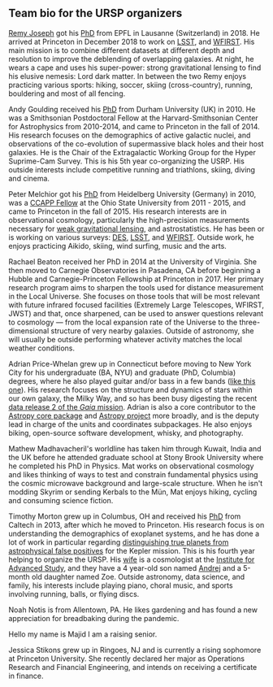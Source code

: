 Team bio for the URSP organizers
--------------------------------

[Remy Joseph](https://remyjoseph.wordpress.com/) got his [PhD](https://infoscience.epfl.ch/record/260467?ln=en) from EPFL in Lausanne (Switzerland) in 2018. He arrived at Princeton in December 2018 to work on  [LSST](http://lsst.org/), and [WFIRST](http://wfirst.gsfc.nasa.gov/). His main mission is to combine different datasets at different depth and resolution to improve the deblending of overlapping galaxies. At night, he wears a cape and uses his super-power: strong gravitational lensing to find his elusive nemesis: Lord dark matter. 
In between the two Remy enjoys practicing various sports: hiking, soccer, skiing (cross-country), running, bouldering and most of all fencing. 

Andy Goulding received his [PhD](http://adsabs.harvard.edu/abs/2010PhDT.......223G) from Durham University (UK) in 2010. He was a Smithsonian Postdoctoral Fellow at the Harvard-Smithsonian Center for Astrophysics from 2010-2014, and came to Princeton in the fall of 2014. His research focuses on the demographics of active galactic nuclei, and observations of the co-evolution of supermassive black holes and their host galaxies. He is the Chair of the Extragalactic Working Group for the Hyper Suprime-Cam Survey. This is his 5th year co-organizing the USRP. His outside interests include competitive running and triathlons, skiing, diving and cinema.

Peter Melchior got his [PhD](http://archiv.ub.uni-heidelberg.de/volltextserver/10954/) from Heidelberg University (Germany) in 2010, was a [CCAPP Fellow](http://ccapp.osu.edu) at the Ohio State University from 2011 - 2015, and came to Princeton in the fall of 2015.
His research interests are in observational cosmology, particularly the high-precision measurements necessary for [weak gravitational lensing](http://pmelchior.net/research_des_sv_clusters.html), and astrostatistics.
He has been or is working on various surveys: [DES](http://www.darkenergysurvey.org/), [LSST](http://lsst.org/), and [WFIRST](http://wfirst.gsfc.nasa.gov/).
Outside work, he enjoys practicing Aikido, skiing, wind surfing, music and the
arts.

Rachael Beaton received her PhD in 2014 at the University of Virginia. She then moved to Carnegie Observatories in Pasadena, CA before beginning a Hubble and Carnegie-Princeton Fellowship at Princeton in 2017. Her primary research program aims to sharpen the tools used for distance measurement in the Local Universe. She focuses on those tools that will be most relevant with future infrared focused facilities (Extremely Large Telescopes, WFIRST, JWST) and that, once sharpened, can be used to answer questions relevant to cosmology — from the local expansion rate of the Universe to the three-dimensional structure of very nearby galaxies. Outside of astronomy, she will usually be outside performing whatever activity matches the local weather conditions. 

Adrian Price-Whelan grew up in Connecticut before moving to New York City for his undergraduate (BA, NYU) and graduate (PhD, Columbia) degrees, where he also played guitar and/or bass in a few bands ([like this one](https://operatormusicband.bandcamp.com/)). His research focuses on the structure and dynamics of stars within our own galaxy, the Milky Way, and so has been busy digesting the recent [data release 2 of the *Gaia* mission](https://www.cosmos.esa.int/web/gaia/dr2). Adrian is also a core contributor to the [Astropy core package](github.com/astropy/astropy) and [Astropy project](astropy.org) more broadly, and is the deputy lead in charge of the units and coordinates subpackages. He also enjoys biking, open-source software development, whisky, and photography.

Mathew Madhavacheril's worldline has taken him through Kuwait, India and the UK before he attended graduate school at Stony Brook University where he completed his PhD in Physics.  Mat works on observational cosmology and likes thinking of ways to test and constrain fundamental physics using the cosmic microwave background and large-scale structure. When he isn't modding Skyrim or sending Kerbals to the Mün, Mat enjoys hiking, cycling and consuming science fiction.

Timothy Morton grew up in Columbus, OH and received his [PhD](http://thesis.library.caltech.edu/8024/) from Caltech in 2013, after which he moved to Princeton. His research focus is on understanding the demographics of exoplanet systems, and he has done a
lot of work in particular regarding [distinguishing true planets from astrophysical false positives](http://www.nytimes.com/2016/05/11/science/kepler-planets-nasa.html?_r=0) for the Kepler
mission.  This is his fourth year helping to organize the URSP.  His [wife](http://www.sns.ias.edu/~verag/) is a
cosmologist at the [Institute for Advanced Study](https://www.ias.edu/), and they have a 4 year-old son
named [Andrej](https://www.youtube.com/watch?v=CAIhtf77jD0) and a 5-month old daughter named Zoe.  Outside astronomy, data science, and family, his interests
include playing piano, choral music, and sports involving running, balls, or
flying discs.

Noah Notis is from Allentown, PA. He likes gardening and has found a new appreciation for breadbaking during the pandemic.

Hello my name is Majid I am a raising senior.

Jessica Stikons grew up in Ringoes, NJ and is currently a rising sophomore at Princeton University. She recently declared her major as Operations Research and Financial Engineering, and intends on receiving a certificate in finance.

